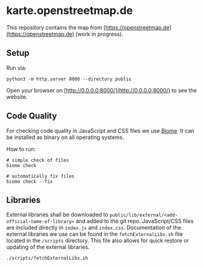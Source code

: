 # karte.openstreetmap.de

This repository contains the map from [https://openstreetmap.de](https://openstreetmap.de) (work in progress).

## Setup

Run via:

```shell
python3 -m http.server 8000 --directory public
```

Open your browser on [http://0.0.0.0:8000/](http://0.0.0.0:8000/) to see the website.

## Code Quality

For checking code quality in JavaScript and CSS files we use [Biome](https://biomejs.dev/). It can be installed as binary on all operating systems.

How to run:

```shell
# simple check of files
biome check

# automatically fix files
biome check --fix
```

## Libraries

External libraries shall be downloaded to `public/lib/external/<add-official-name-of-library>` and added to the git repo. JavaScript/CSS files are included directly in `index.js` and `index.css`.
Documentation of the external libraries we use can be found in the `fetchExternalLibs.sh` file located in the `/scripts` directory. This file also allows for quick restore or updating of the external libraries.

```shell
./scripts/fetchExternalLibs.sh
```
